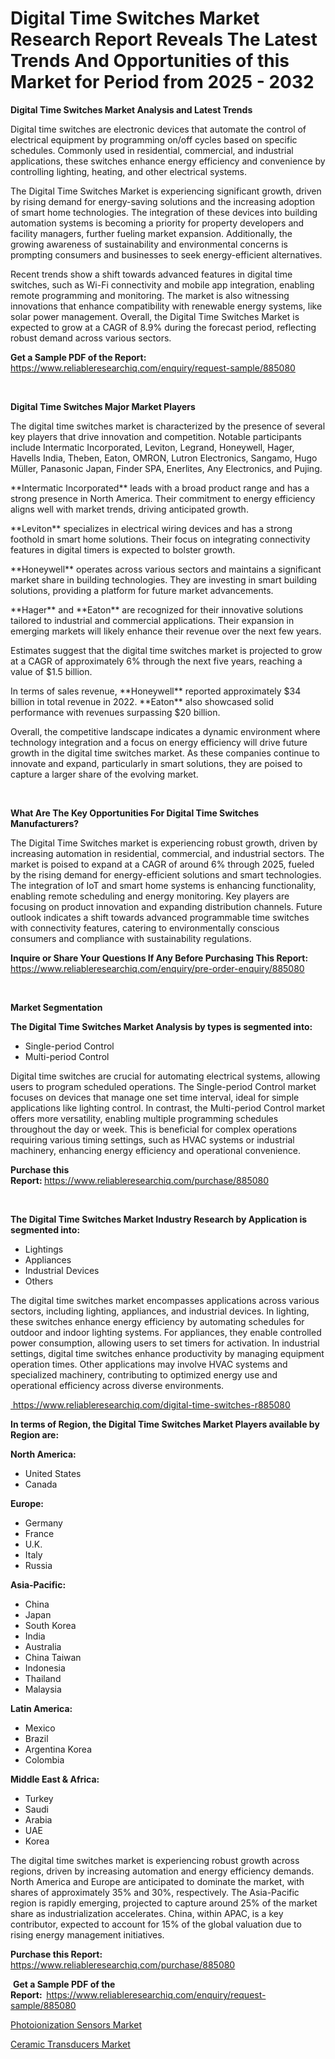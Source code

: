 <p><h1>Digital Time Switches Market Research Report Reveals The Latest Trends And Opportunities of this Market for Period from 2025 - 2032</h1></p><p><strong>Digital Time Switches Market Analysis and Latest Trends</strong></p>
<p><p>Digital time switches are electronic devices that automate the control of electrical equipment by programming on/off cycles based on specific schedules. Commonly used in residential, commercial, and industrial applications, these switches enhance energy efficiency and convenience by controlling lighting, heating, and other electrical systems.</p><p>The Digital Time Switches Market is experiencing significant growth, driven by rising demand for energy-saving solutions and the increasing adoption of smart home technologies. The integration of these devices into building automation systems is becoming a priority for property developers and facility managers, further fueling market expansion. Additionally, the growing awareness of sustainability and environmental concerns is prompting consumers and businesses to seek energy-efficient alternatives.</p><p>Recent trends show a shift towards advanced features in digital time switches, such as Wi-Fi connectivity and mobile app integration, enabling remote programming and monitoring. The market is also witnessing innovations that enhance compatibility with renewable energy systems, like solar power management. Overall, the Digital Time Switches Market is expected to grow at a CAGR of 8.9% during the forecast period, reflecting robust demand across various sectors.</p></p>
<p><strong>Get a Sample PDF of the Report:&nbsp;</strong> <a href="https://www.reliableresearchiq.com/enquiry/request-sample/885080?utm_campaign=1834&utm_medium=2&utm_source=Github&utm_content=ia&utm_term=10022025&utm_id=digital-time-switches">https://www.reliableresearchiq.com/enquiry/request-sample/885080</a></p>
<p>&nbsp;</p>
<p><strong>Digital Time Switches Major Market Players</strong></p>
<p><p>The digital time switches market is characterized by the presence of several key players that drive innovation and competition. Notable participants include Intermatic Incorporated, Leviton, Legrand, Honeywell, Hager, Havells India, Theben, Eaton, OMRON, Lutron Electronics, Sangamo, Hugo Müller, Panasonic Japan, Finder SPA, Enerlites, Any Electronics, and Pujing.</p><p>**Intermatic Incorporated** leads with a broad product range and has a strong presence in North America. Their commitment to energy efficiency aligns well with market trends, driving anticipated growth. </p><p>**Leviton** specializes in electrical wiring devices and has a strong foothold in smart home solutions. Their focus on integrating connectivity features in digital timers is expected to bolster growth.</p><p>**Honeywell** operates across various sectors and maintains a significant market share in building technologies. They are investing in smart building solutions, providing a platform for future market advancements.</p><p>**Hager** and **Eaton** are recognized for their innovative solutions tailored to industrial and commercial applications. Their expansion in emerging markets will likely enhance their revenue over the next few years.</p><p>Estimates suggest that the digital time switches market is projected to grow at a CAGR of approximately 6% through the next five years, reaching a value of $1.5 billion. </p><p>In terms of sales revenue, **Honeywell** reported approximately $34 billion in total revenue in 2022. **Eaton** also showcased solid performance with revenues surpassing $20 billion. </p><p>Overall, the competitive landscape indicates a dynamic environment where technology integration and a focus on energy efficiency will drive future growth in the digital time switches market. As these companies continue to innovate and expand, particularly in smart solutions, they are poised to capture a larger share of the evolving market.</p></p>
<p>&nbsp;</p>
<p><strong>What Are The Key Opportunities For Digital Time Switches Manufacturers?</strong></p>
<p><p>The Digital Time Switches market is experiencing robust growth, driven by increasing automation in residential, commercial, and industrial sectors. The market is poised to expand at a CAGR of around 6% through 2025, fueled by the rising demand for energy-efficient solutions and smart technologies. The integration of IoT and smart home systems is enhancing functionality, enabling remote scheduling and energy monitoring. Key players are focusing on product innovation and expanding distribution channels. Future outlook indicates a shift towards advanced programmable time switches with connectivity features, catering to environmentally conscious consumers and compliance with sustainability regulations.</p></p>
<p><strong>Inquire or Share Your Questions If Any Before Purchasing This Report:</strong> <a href="https://www.reliableresearchiq.com/enquiry/pre-order-enquiry/885080?utm_campaign=1834&utm_medium=2&utm_source=Github&utm_content=ia&utm_term=10022025&utm_id=digital-time-switches">https://www.reliableresearchiq.com/enquiry/pre-order-enquiry/885080</a></p>
<p>&nbsp;</p>
<p><strong>Market Segmentation</strong></p>
<p><strong>The Digital Time Switches Market Analysis by types is segmented into:</strong></p>
<p><ul><li>Single-period Control</li><li>Multi-period Control</li></ul></p>
<p><p>Digital time switches are crucial for automating electrical systems, allowing users to program scheduled operations. The Single-period Control market focuses on devices that manage one set time interval, ideal for simple applications like lighting control. In contrast, the Multi-period Control market offers more versatility, enabling multiple programming schedules throughout the day or week. This is beneficial for complex operations requiring various timing settings, such as HVAC systems or industrial machinery, enhancing energy efficiency and operational convenience.</p></p>
<p><strong>Purchase this Report:&nbsp;</strong><a href="https://www.reliableresearchiq.com/purchase/885080?utm_campaign=1834&utm_medium=2&utm_source=Github&utm_content=ia&utm_term=10022025&utm_id=digital-time-switches">https://www.reliableresearchiq.com/purchase/885080</a></p>
<p>&nbsp;</p>
<p><strong>The Digital Time Switches Market Industry Research by Application is segmented into:</strong></p>
<p><ul><li>Lightings</li><li>Appliances</li><li>Industrial Devices</li><li>Others</li></ul></p>
<p><p>The digital time switches market encompasses applications across various sectors, including lighting, appliances, and industrial devices. In lighting, these switches enhance energy efficiency by automating schedules for outdoor and indoor lighting systems. For appliances, they enable controlled power consumption, allowing users to set timers for activation. In industrial settings, digital time switches enhance productivity by managing equipment operation times. Other applications may involve HVAC systems and specialized machinery, contributing to optimized energy use and operational efficiency across diverse environments.</p></p>
<p><a href="https://www.reliableresearchiq.com/digital-time-switches-r885080?utm_campaign=1834&utm_medium=2&utm_source=Github&utm_content=ia&utm_term=10022025&utm_id=digital-time-switches">&nbsp;https://www.reliableresearchiq.com/digital-time-switches-r885080</a></p>
<p><strong>In terms of Region, the Digital Time Switches Market Players available by Region are:</strong></p>
<p>
    <p> <strong> North America: </strong>
        <ul>
            <li>United States</li>
            <li>Canada</li>
        </ul>
        </p> 
    <p> <strong> Europe: </strong>
        <ul>
            <li>Germany</li>
            <li>France</li>
            <li>U.K.</li>
            <li>Italy</li>
            <li>Russia</li>
        </ul>
        </p> 
    <p> <strong> Asia-Pacific: </strong>
        <ul>
            <li>China</li>
            <li>Japan</li>
            <li>South Korea</li>
            <li>India</li>
            <li>Australia</li>
            <li>China Taiwan</li>
            <li>Indonesia</li>
            <li>Thailand</li>
            <li>Malaysia</li>
        </ul>
        </p> 
    <p> <strong> Latin America: </strong>
        <ul>
            <li>Mexico</li>
            <li>Brazil</li>
            <li>Argentina Korea</li>
            <li>Colombia</li>
        </ul>
        </p> 
    <p> <strong> Middle East & Africa: </strong>
        <ul>
            <li>Turkey</li>
            <li>Saudi</li>
            <li>Arabia</li>
            <li>UAE</li>
            <li>Korea</li>
        </ul>
    </p>
    </p>
<p><p>The digital time switches market is experiencing robust growth across regions, driven by increasing automation and energy efficiency demands. North America and Europe are anticipated to dominate the market, with shares of approximately 35% and 30%, respectively. The Asia-Pacific region is rapidly emerging, projected to capture around 25% of the market share as industrialization accelerates. China, within APAC, is a key contributor, expected to account for 15% of the global valuation due to rising energy management initiatives.</p></p>
<p><strong>Purchase this Report: </strong><a href="https://www.reliableresearchiq.com/purchase/885080?utm_campaign=1834&utm_medium=2&utm_source=Github&utm_content=ia&utm_term=10022025&utm_id=digital-time-switches">https://www.reliableresearchiq.com/purchase/885080</a></p>
<p>&nbsp;<strong>Get a Sample PDF of the Report:&nbsp;&nbsp;</strong><a href="https://www.reliableresearchiq.com/enquiry/request-sample/885080?utm_campaign=1834&utm_medium=2&utm_source=Github&utm_content=ia&utm_term=10022025&utm_id=digital-time-switches">https://www.reliableresearchiq.com/enquiry/request-sample/885080</a></p>
<p><strong></strong></p>
<p><p><a href="https://github.com/achuoheatly/Market-Research-Report-List-1/blob/main/photoionization-sensors-market.md?utm_campaign=1834&utm_medium=2&utm_source=Github&utm_content=ia&utm_term=10022025&utm_id=digital-time-switches">Photoionization Sensors Market</a></p><p><a href="https://github.com/alatoeve/Market-Research-Report-List-1/blob/main/ceramic-transducers-market.md?utm_campaign=1834&utm_medium=2&utm_source=Github&utm_content=ia&utm_term=10022025&utm_id=digital-time-switches">Ceramic Transducers Market</a></p></p>